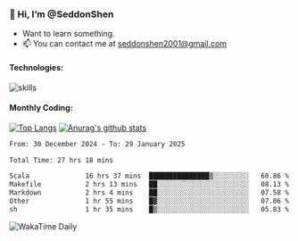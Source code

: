 ### 👋 Hi, I’m @SeddonShen
- Want to learn something.
- 📫 You can contact me at seddonshen2001@gmail.com

#### Technologies:

![skills](https://skillicons.dev/icons?i=scala,js,html,css,bootstrap,jquery,c,cpp,cloudflare,django,docker,flask,git,github,githubactions,linux,latex,mysql,nodejs,ps,php,pr,py,raspberrypi,redis,unreal,v,vscode,vue,bash)

#### Monthly Coding:
[![Top Langs](https://github-readme-stats.vercel.app/api/top-langs?username=seddonshen&show_icons=true&locale=en&layout=compact&hide=html&langs_count=8)](https://github.com/SeddonShen/)
[![Anurag's github stats](https://github-readme-stats.vercel.app/api?username=SeddonShen&count_private=true&show_icons=true)](https://github.com/anuraghazra/github-readme-stats)
<!--START_SECTION:waka-->

```txt
From: 30 December 2024 - To: 29 January 2025

Total Time: 27 hrs 18 mins

Scala              16 hrs 37 mins  ███████████████▒░░░░░░░░░   60.86 %
Makefile           2 hrs 13 mins   ██░░░░░░░░░░░░░░░░░░░░░░░   08.13 %
Markdown           2 hrs 4 mins    ██░░░░░░░░░░░░░░░░░░░░░░░   07.58 %
Other              1 hr 55 mins    █▓░░░░░░░░░░░░░░░░░░░░░░░   07.06 %
sh                 1 hr 35 mins    █▒░░░░░░░░░░░░░░░░░░░░░░░   05.83 %
```

<!--END_SECTION:waka-->

![WakaTime Daily](https://wakatime.com/share/@seddon2001/61a7e342-5f12-4fea-bf92-1fac161e97d6.svg)
<!---
SeddonShen/SeddonShen is a ✨ special ✨ repository because its `README.md` (this file) appears on your GitHub profile.
You can click the Preview link to take a look at your changes.
--->
